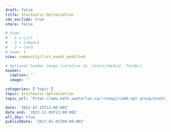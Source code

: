 ```yaml
---
draft: false
title: Stochastic Optimization
cms_exclude: true
share: false

# View.
#   1 = List
#   2 = Compact
#   3 = Card
# view: 1
view: community/list_event_modified

# Optional header image (relative to `static/media/` folder).
header:
  caption: ''
  image: ''

categories: ['topic']
topic: Stochastic Optimization
topic_url: 'https://www.math.uwaterloo.ca/~rneogi/comb-opt-group/event/stochastic-optimization/'

date: '2022-07-15T13:00:00Z'
date_end: '2022-12-09T13:00:00Z'
all_day: true
publishDate: '2017-01-01T00:00:00Z'
---
```

